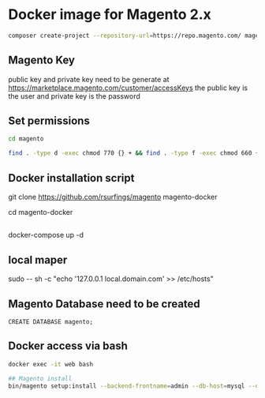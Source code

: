 # Docker image for Magento 2.x
```bash
composer create-project --repository-url=https://repo.magento.com/ magento/project-community-edition magento
```

## Magento Key
public key and private key need to be generate at https://marketplace.magento.com/customer/accessKeys the public key is the user and  private key is the password

## Set permissions
```bash
cd magento

find . -type d -exec chmod 770 {} + && find . -type f -exec chmod 660 {} + && chmod u+x bin/magento
```
## Docker installation script
git clone https://github.com/rsurfings/magento magento-docker

cd magento-docker 
##
docker-compose up -d

## local maper
sudo -- sh -c "echo '127.0.0.1 local.domain.com' >> /etc/hosts"

## Magento Database need to be created
```
CREATE DATABASE magento;
```
## Docker access via bash
```bash
docker exec -it web bash

## Magento install
bin/magento setup:install --backend-frontname=admin --db-host=mysql --db-name=magento --db-user=root --db-password=root --base-url=http://local.domain.com --language=pt_BR --timezone=America/Sao_Paulo --currency=BRL --use-rewrites=1 --use-secure=1 --base-url-secure=https://local.domain.com --admin-user=user --admin-password=senha123 --use-sample-data --admin-firstname=User --admin-lastname=Lastname --admin-email=rsurfings@gmail.com

```

